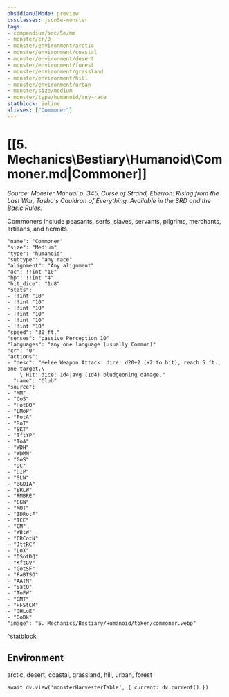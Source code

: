 ```yaml
---
obsidianUIMode: preview
cssclasses: json5e-monster
tags:
- compendium/src/5e/mm
- monster/cr/0
- monster/environment/arctic
- monster/environment/coastal
- monster/environment/desert
- monster/environment/forest
- monster/environment/grassland
- monster/environment/hill
- monster/environment/urban
- monster/size/medium
- monster/type/humanoid/any-race
statblock: inline
aliases: ["Commoner"]
---
```

# [[5. Mechanics\Bestiary\Humanoid\Commoner.md|Commoner]]
*Source: Monster Manual p. 345, Curse of Strahd, Eberron: Rising from the Last War, Tasha's Cauldron of Everything. Available in the SRD and the Basic Rules.*  

Commoners include peasants, serfs, slaves, servants, pilgrims, merchants, artisans, and hermits.

```statblock
"name": "Commoner"
"size": "Medium"
"type": "humanoid"
"subtype": "any race"
"alignment": "Any alignment"
"ac": !!int "10"
"hp": !!int "4"
"hit_dice": "1d8"
"stats":
- !!int "10"
- !!int "10"
- !!int "10"
- !!int "10"
- !!int "10"
- !!int "10"
"speed": "30 ft."
"senses": "passive Perception 10"
"languages": "any one language (usually Common)"
"cr": "0"
"actions":
- "desc": "Melee Weapon Attack: dice: d20+2 (+2 to hit), reach 5 ft., one target.\
    \ Hit: dice: 1d4|avg (1d4) bludgeoning damage."
  "name": "Club"
"source":
- "MM"
- "CoS"
- "HotDQ"
- "LMoP"
- "PotA"
- "RoT"
- "SKT"
- "TftYP"
- "ToA"
- "WDH"
- "WDMM"
- "GoS"
- "DC"
- "DIP"
- "SLW"
- "BGDIA"
- "ERLW"
- "RMBRE"
- "EGW"
- "MOT"
- "IDRotF"
- "TCE"
- "CM"
- "WBtW"
- "CRCotN"
- "JttRC"
- "LoX"
- "DSotDQ"
- "KftGV"
- "GotSF"
- "PaBTSO"
- "AATM"
- "SatO"
- "ToFW"
- "BMT"
- "HFStCM"
- "GHLoE"
- "DoDk"
"image": "5. Mechanics/Bestiary/Humanoid/token/commoner.webp"
```
^statblock

## Environment

arctic, desert, coastal, grassland, hill, urban, forest

```dataviewjs
await dv.view('monsterHarvesterTable', { current: dv.current() })
```